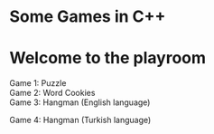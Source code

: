 # Some Games in C++

# Welcome to the playroom
Game 1: Puzzle   
Game 2: Word Cookies   
Game 3: Hangman (English language)

Game 4: Hangman (Turkish language)
